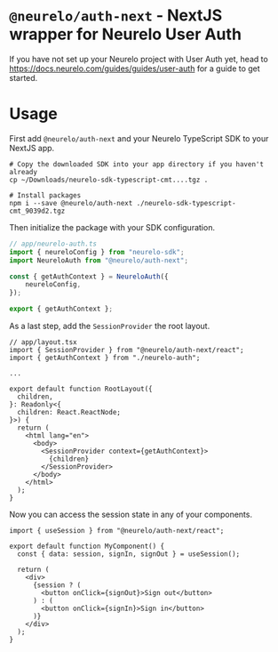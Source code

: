 # `@neurelo/auth-next` - NextJS wrapper for Neurelo User Auth

If you have not set up your Neurelo project with User Auth yet, head to https://docs.neurelo.com/guides/guides/user-auth for a guide to get started.

# Usage

First add `@neurelo/auth-next` and your Neurelo TypeScript SDK to your NextJS app.

```
# Copy the downloaded SDK into your app directory if you haven't already
cp ~/Downloads/neurelo-sdk-typescript-cmt....tgz .

# Install packages
npm i --save @neurelo/auth-next ./neurelo-sdk-typescript-cmt_9039d2.tgz
```

Then initialize the package with your SDK configuration.

```.ts
// app/neurelo-auth.ts
import { neureloConfig } from "neurelo-sdk";
import NeureloAuth from "@neurelo/auth-next";

const { getAuthContext } = NeureloAuth({
    neureloConfig,
});

export { getAuthContext };
```

As a last step, add the `SessionProvider` the root layout.

```.tsx
// app/layout.tsx
import { SessionProvider } from "@neurelo/auth-next/react";
import { getAuthContext } from "./neurelo-auth";

...

export default function RootLayout({
  children,
}: Readonly<{
  children: React.ReactNode;
}>) {
  return (
    <html lang="en">
      <body>
        <SessionProvider context={getAuthContext}>
          {children}
        </SessionProvider>
      </body>
    </html>
  );
}
```

Now you can access the session state in any of your components.

```.tsx
import { useSession } from "@neurelo/auth-next/react";

export default function MyComponent() {
  const { data: session, signIn, signOut } = useSession();

  return (
    <div>
      {session ? (
        <button onClick={signOut}>Sign out</button>
      ) : (
        <button onClick={signIn}>Sign in</button>
      )}
    </div>
  );
}
```